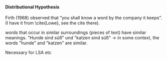 #### Distributional Hypothesis

Firth (1968) observed that “you shall know a word by the company it keeps”. (I have it from \cite{Lowe}, see the cite there).

words that occur in similar surroundings (pieces of text) have similar meanings.  "Hunde sind süß" und "katzen sind süß" -> in some context, the words "hunde" and "katzen" are similar. 

Necessary for LSA etc